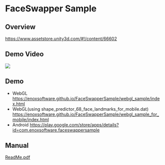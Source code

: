FaceSwapper Sample
====================

Overview
-----
<https://www.assetstore.unity3d.com/#!/content/66602>

Demo Video
-----
[![](http://img.youtube.com/vi/lQPL85LbSYo/0.jpg)](https://www.youtube.com/watch?v=lQPL85LbSYo)

Demo
-----
- WebGL
<https://enoxsoftware.github.io/FaceSwapperSample/webgl_sample/index.html>
- WebGL(using shape_predictor_68_face_landmarks_for_mobile.dat)
<https://enoxsoftware.github.io/FaceSwapperSample/webgl_sample_for_mobile/index.html>
- Android
<https://play.google.com/store/apps/details?id=com.enoxsoftware.faceswappersample>

Manual
-----
[ReadMe.pdf](/FaceSwapperSample/ReadMe.pdf)



